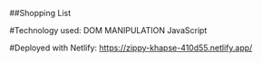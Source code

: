 ##Shopping List 

  #Technology used: DOM MANIPULATION JavaScript
  
  #Deployed with Netlify:  https://zippy-khapse-410d55.netlify.app/
